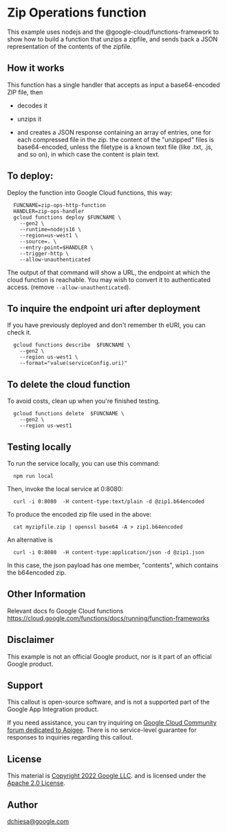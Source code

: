 # Zip Operations function

This example uses nodejs and the @google-cloud/functions-framework to show how
to build a function that unzips a zipfile, and sends back a JSON representation
of the contents of the zipfile.

## How it works

This function has a single handler that accepts as input a base64-encoded ZIP file, then 

- decodes it

- unzips it

- and creates a JSON response containing an array of entries, one for each
  compressed file in the zip.  the content of the "unzipped" files is
  base64-encoded, unless the filetype is a known text file (like .txt, .js, and
  so on), in which case the content is plain text.

## To deploy:

Deploy the function into Google Cloud functions, this way: 

```
  FUNCNAME=zip-ops-http-function
  HANDLER=zip-ops-handler
  gcloud functions deploy $FUNCNAME \
    --gen2 \
    --runtime=nodejs16 \
    --region=us-west1 \
    --source=. \
    --entry-point=$HANDLER \
    --trigger-http \
    --allow-unauthenticated
```

The output of that command will show a URL, the endpoint at which the cloud function is reachable. 
You may wish to convert it to authenticated access. (remove `--allow-unauthenticated`). 

## To inquire the endpoint uri after deployment

If you have previously deployed and don't remember th eURI, you can check it. 
```
  gcloud functions describe  $FUNCNAME \
    --gen2 \
    --region us-west1 \
    --format="value(serviceConfig.uri)"
```

## To delete the cloud function

To avoid costs, clean up when you're finished testing.

```
  gcloud functions delete  $FUNCNAME \
    --gen2 \
    --region us-west1
```

## Testing locally

To run the service locally, you can use this command:
```
  npm run local
```

Then, invoke the local service at 0:8080:
```
  curl -i 0:8080  -H content-type:text/plain -d @zip1.b64encoded
```

To produce the encoded zip file used in the above:

```
  cat myzipfile.zip | openssl base64 -A > zip1.b64encoded
```

An alternative is 
```
  curl -i 0:8080  -H content-type:application/json -d @zip1.json
```
In this case,
the json payload has one member, "contents", which contains the b64encoded zip. 

## Other Information

Relevant docs fo Google Cloud functions
  https://cloud.google.com/functions/docs/running/function-frameworks

## Disclaimer

This example is not an official Google product, nor is it part of an
official Google product.

## Support

This callout is open-source software, and is not a supported part of the Google App Integration product. 

If you need assistance, you can try inquiring on [Google Cloud Community
forum dedicated to Apigee](https://www.googlecloudcommunity.com/gc/Apigee/bd-p/cloud-apigee).
There is no service-level guarantee for
responses to inquiries regarding this callout.

## License

This material is [Copyright 2022 Google LLC](./NOTICE).
and is licensed under the [Apache 2.0 License](LICENSE). 


## Author
dchiesa@google.com
